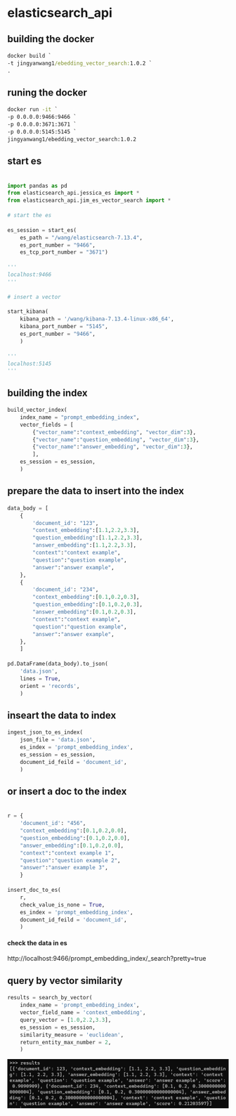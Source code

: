 # elasticsearch_api

## building the docker

```cmd
docker build `
-t jingyanwang1/ebedding_vector_search:1.0.2 `
.
```

## runing the docker

```cmd
docker run -it `
-p 0.0.0.0:9466:9466 `
-p 0.0.0.0:3671:3671 `
-p 0.0.0.0:5145:5145 `
jingyanwang1/ebedding_vector_search:1.0.2
```


## start es

```python

import pandas as pd
from elasticsearch_api.jessica_es import *
from elasticsearch_api.jim_es_vector_search import *

# start the es

es_session = start_es(
	es_path = "/wang/elasticsearch-7.13.4",
	es_port_number = "9466",
	es_tcp_port_number = "3671")

'''
localhost:9466
'''

# insert a vector

start_kibana(
	kibana_path = '/wang/kibana-7.13.4-linux-x86_64',
	kibana_port_number = "5145",
	es_port_number = "9466",
	)

'''
localhost:5145
'''

```

## building the index

```python
build_vector_index(
	index_name = "prompt_embedding_index",
	vector_fields = [
		{"vector_name":"context_embedding", "vector_dim":3},
		{"vector_name":"question_embedding", "vector_dim":3},
		{"vector_name":"answer_embedding", "vector_dim":3},
		],
	es_session = es_session,
	)
```
  
## prepare the data to insert into the index

```python
data_body = [
	{
		'document_id': "123",
		"context_embedding":[1.1,2.2,3.3], 
		"question_embedding":[1.1,2.2,3.3], 
		"answer_embedding":[1.1,2.2,3.3], 
		"context":"context example",
		"question":"question example",
		"answer":"answer example",
	},
	{
		'document_id': "234",
		"context_embedding":[0.1,0.2,0.3], 
		"question_embedding":[0.1,0.2,0.3], 
		"answer_embedding":[0.1,0.2,0.3], 
		"context":"context example",
		"question":"question example",
		"answer":"answer example",
	},
	]

pd.DataFrame(data_body).to_json(
	'data.json',
	lines = True,
	orient = 'records',
	)
```


## inseart the data to index


```python
ingest_json_to_es_index(
	json_file = 'data.json',
	es_index = 'prompt_embedding_index',
	es_session = es_session,
	document_id_feild = 'document_id',
	)
```


## or insert a doc to the index

```python

r = {
	'document_id': "456",
	"context_embedding":[0.1,0.2,0.0], 
	"question_embedding":[0.1,0.2,0.0], 
	"answer_embedding":[0.1,0.2,0.0], 
	"context":"context example 1",
	"question":"question example 2",
	"answer":"answer example 3",
	}

insert_doc_to_es(
	r,
	check_value_is_none = True,
	es_index = 'prompt_embedding_index',
	document_id_feild = 'document_id',
	)
```

#### check the data in es
http://localhost:9466/prompt_embedding_index/_search?pretty=true


## query by vector similarity 

```python
results = search_by_vector(
	index_name = 'prompt_embedding_index',
	vector_field_name = 'context_embedding',
	query_vector = [1.0,2.2,3.3],
	es_session = es_session,
	similarity_measure = 'euclidean',
	return_entity_max_number = 2,
	)
```


![results](results.png)
